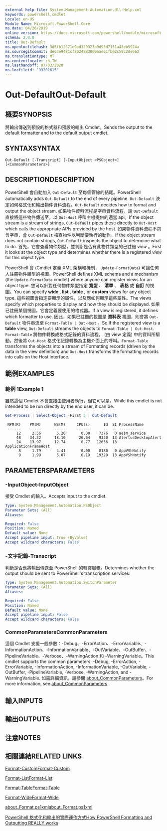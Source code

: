 ```yaml
---
external help file: System.Management.Automation.dll-Help.xml
keywords: powershell,cmdlet
Locale: en-US
Module Name: Microsoft.PowerShell.Core
ms.date: 04/26/2019
online version: https://docs.microsoft.com/powershell/module/microsoft.powershell.core/out-default?view=powershell-7&WT.mc_id=ps-gethelp
schema: 2.0.0
title: Out-Default
ms.openlocfilehash: 3d5fb12371e9ad329323b9d95d7151a43eb5924a
ms.sourcegitcommit: de63e9481cf8024883060aae61fb02c59c2de662
ms.translationtype: MT
ms.contentlocale: zh-TW
ms.lasthandoff: 07/03/2020
ms.locfileid: "93201615"
---
```

# <span data-ttu-id="05b0c-103">Out-Default</span><span class="sxs-lookup"><span data-stu-id="05b0c-103">Out-Default</span></span>

## <span data-ttu-id="05b0c-104">概要</span><span class="sxs-lookup"><span data-stu-id="05b0c-104">SYNOPSIS</span></span>
<span data-ttu-id="05b0c-105">將輸出傳送到預設的格式器和預設的輸出 Cmdlet。</span><span class="sxs-lookup"><span data-stu-id="05b0c-105">Sends the output to the default formatter and to the default output cmdlet.</span></span>

## <span data-ttu-id="05b0c-106">SYNTAX</span><span class="sxs-lookup"><span data-stu-id="05b0c-106">SYNTAX</span></span>

```
Out-Default [-Transcript] [-InputObject <PSObject>] [<CommonParameters>]
```

## <span data-ttu-id="05b0c-107">DESCRIPTION</span><span class="sxs-lookup"><span data-stu-id="05b0c-107">DESCRIPTION</span></span>

<span data-ttu-id="05b0c-108">PowerShell 會自動加入 `Out-Default` 至每個管線的結尾。</span><span class="sxs-lookup"><span data-stu-id="05b0c-108">PowerShell automatically adds `Out-Default` to the end of every pipeline.</span></span> <span data-ttu-id="05b0c-109">`Out-Default` 決定如何格式化和輸出物件資料流程。</span><span class="sxs-lookup"><span data-stu-id="05b0c-109">`Out-Default` decides how to format and output the object stream.</span></span> <span data-ttu-id="05b0c-110">如果物件資料流程是字串資料流程，請 `Out-Default` 直接將這些物件傳送至，以 `Out-Host` 呼叫主機提供的適當 api。</span><span class="sxs-lookup"><span data-stu-id="05b0c-110">If the object stream is a stream of strings, `Out-Default` pipes these directly to `Out-Host` which calls the appropriate APIs provided by the host.</span></span> <span data-ttu-id="05b0c-111">如果物件資料流程不包含字串，會 `Out-Default` 檢查物件以判斷要執行的動作。</span><span class="sxs-lookup"><span data-stu-id="05b0c-111">If the object stream does not contain strings, `Out-Default` inspects the object to determine what to do.</span></span>
<span data-ttu-id="05b0c-112">首先，它會查看物件類型，並判斷是否有此物件類型的已註冊 _view_ 。</span><span class="sxs-lookup"><span data-stu-id="05b0c-112">First it looks at the object type and determines whether there is a registered _view_ for this object type.</span></span>

<span data-ttu-id="05b0c-113">PowerShell 會 (Cmdlet 定義 XML 架構和機制， `Update-FormatData`) 可讓任何人註冊物件類型的視圖。</span><span class="sxs-lookup"><span data-stu-id="05b0c-113">PowerShell defines XML schema and a mechanism (the `Update-FormatData` cmdlet) where anyone can register views for an object type.</span></span> <span data-ttu-id="05b0c-114">您可以針對任何物件類型指定 **寬型** 、 **清單** 、 **表格** 或 **自訂** 的視圖。</span><span class="sxs-lookup"><span data-stu-id="05b0c-114">You can specify **wide** , **list** , **table** , or **custom** views for any object type.</span></span> <span data-ttu-id="05b0c-115">這些視圖會指定要顯示的屬性，以及應如何顯示這些屬性。</span><span class="sxs-lookup"><span data-stu-id="05b0c-115">The views specify which properties to display and how they should be displayed.</span></span> <span data-ttu-id="05b0c-116">如果已註冊某個視圖，它會定義要使用的格式器。</span><span class="sxs-lookup"><span data-stu-id="05b0c-116">If a view is registered, it defines which formatter to use.</span></span> <span data-ttu-id="05b0c-117">因此，如果已註冊的視圖是 **資料表** 視圖，則會將 `Out-Default` 物件串流至 `Format-Table | Out-Host` 。</span><span class="sxs-lookup"><span data-stu-id="05b0c-117">So if the registered view is a **table** view, `Out-Default` streams the objects to `Format-Table | Out-Host`.</span></span> <span data-ttu-id="05b0c-118">`Format-Table` 將物件轉換成格式記錄的資料流程， (由 view 定義) 中的資料所驅動，然後將 `Out-Host` 格式化記錄轉換為主機介面上的呼叫。</span><span class="sxs-lookup"><span data-stu-id="05b0c-118">`Format-Table` transforms the objects into a stream of Formatting records (driven by the data in the view definition) and `Out-Host` transforms the formatting records into calls on the Host interface.</span></span>

## <span data-ttu-id="05b0c-119">範例</span><span class="sxs-lookup"><span data-stu-id="05b0c-119">EXAMPLES</span></span>

### <span data-ttu-id="05b0c-120">範例 1</span><span class="sxs-lookup"><span data-stu-id="05b0c-120">Example 1</span></span>

<span data-ttu-id="05b0c-121">雖然這個 Cmdlet 不會直接由使用者執行，但它可以是。</span><span class="sxs-lookup"><span data-stu-id="05b0c-121">While this cmdlet is not intended to be run directly by the end user, it can be.</span></span>

```powershell
Get-Process | Select-Object -First 5 | Out-Default
```

```Output
 NPM(K)    PM(M)      WS(M)     CPU(s)      Id  SI ProcessName
 ------    -----      -----     ------      --  -- -----------
     12     2.56       5.20       0.00    7376   0 aesm_service
     48    34.32      18.10      26.64    9320  13 AlertusDesktopAlert
     24    13.97      12.74       0.77   12656  13 ApplicationFrameHost
      8     1.79       4.41       0.00    8180   0 AppVShNotify
      9     1.99       5.07       0.19   19320  13 AppVShNotify
```

## <span data-ttu-id="05b0c-122">PARAMETERS</span><span class="sxs-lookup"><span data-stu-id="05b0c-122">PARAMETERS</span></span>

### <span data-ttu-id="05b0c-123">-InputObject</span><span class="sxs-lookup"><span data-stu-id="05b0c-123">-InputObject</span></span>

<span data-ttu-id="05b0c-124">接受 Cmdlet 的輸入。</span><span class="sxs-lookup"><span data-stu-id="05b0c-124">Accepts input to the cmdlet.</span></span>

```yaml
Type: System.Management.Automation.PSObject
Parameter Sets: (All)
Aliases:

Required: False
Position: Named
Default value: None
Accept pipeline input: True (ByValue)
Accept wildcard characters: False
```

### <span data-ttu-id="05b0c-125">-文字記錄</span><span class="sxs-lookup"><span data-stu-id="05b0c-125">-Transcript</span></span>

<span data-ttu-id="05b0c-126">判斷是否應將輸出傳送至 PowerShell 的轉譯服務。</span><span class="sxs-lookup"><span data-stu-id="05b0c-126">Determines whether the output should be sent to PowerShell's transcription services.</span></span>

```yaml
Type: System.Management.Automation.SwitchParameter
Parameter Sets: (All)
Aliases:

Required: False
Position: Named
Default value: None
Accept pipeline input: False
Accept wildcard characters: False
```

### <span data-ttu-id="05b0c-127">CommonParameters</span><span class="sxs-lookup"><span data-stu-id="05b0c-127">CommonParameters</span></span>

<span data-ttu-id="05b0c-128">這個 Cmdlet 支援一般參數：-Debug、-ErrorAction、-ErrorVariable、-InformationAction、-InformationVariable、-OutVariable、-OutBuffer、-PipelineVariable、-Verbose、-WarningAction 和 -WarningVariable。</span><span class="sxs-lookup"><span data-stu-id="05b0c-128">This cmdlet supports the common parameters: -Debug, -ErrorAction, -ErrorVariable, -InformationAction, -InformationVariable, -OutVariable, -OutBuffer, -PipelineVariable, -Verbose, -WarningAction, and -WarningVariable.</span></span> <span data-ttu-id="05b0c-129">如需詳細資訊，請參閱 [about_CommonParameters](https://go.microsoft.com/fwlink/?LinkID=113216)。</span><span class="sxs-lookup"><span data-stu-id="05b0c-129">For more information, see [about_CommonParameters](https://go.microsoft.com/fwlink/?LinkID=113216).</span></span>

## <span data-ttu-id="05b0c-130">輸入</span><span class="sxs-lookup"><span data-stu-id="05b0c-130">INPUTS</span></span>

## <span data-ttu-id="05b0c-131">輸出</span><span class="sxs-lookup"><span data-stu-id="05b0c-131">OUTPUTS</span></span>

## <span data-ttu-id="05b0c-132">注意</span><span class="sxs-lookup"><span data-stu-id="05b0c-132">NOTES</span></span>

## <span data-ttu-id="05b0c-133">相關連結</span><span class="sxs-lookup"><span data-stu-id="05b0c-133">RELATED LINKS</span></span>

[<span data-ttu-id="05b0c-134">Format-Custom</span><span class="sxs-lookup"><span data-stu-id="05b0c-134">Format-Custom</span></span>](../Microsoft.PowerShell.Utility/Format-Custom.md)

[<span data-ttu-id="05b0c-135">Format-List</span><span class="sxs-lookup"><span data-stu-id="05b0c-135">Format-List</span></span>](../Microsoft.PowerShell.Utility/Format-List.md)

[<span data-ttu-id="05b0c-136">Format-Table</span><span class="sxs-lookup"><span data-stu-id="05b0c-136">Format-Table</span></span>](../Microsoft.PowerShell.Utility/Format-Table.md)

[<span data-ttu-id="05b0c-137">Format-Wide</span><span class="sxs-lookup"><span data-stu-id="05b0c-137">Format-Wide</span></span>](../Microsoft.PowerShell.Utility/Format-Wide.md)

[<span data-ttu-id="05b0c-138">about_Format.ps1xml</span><span class="sxs-lookup"><span data-stu-id="05b0c-138">about_Format.ps1xml</span></span>](About/about_Format.ps1xml.md)

[<span data-ttu-id="05b0c-139">PowerShell 格式化和輸出的實際運作方式</span><span class="sxs-lookup"><span data-stu-id="05b0c-139">How PowerShell Formatting and Outputting REALLY works</span></span>](https://devblogs.microsoft.com/powershell/how-powershell-formatting-and-outputting-really-works/)
